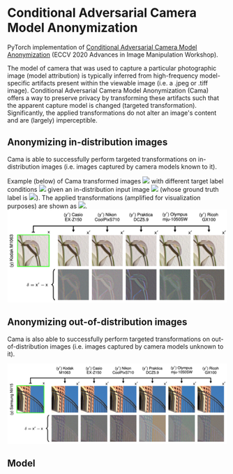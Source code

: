 # Conditional Adversarial Camera Model Anonymization

PyTorch implementation of [Conditional Adversarial Camera Model Anonymization](https://arxiv.org/abs/2002.07798) (ECCV 2020 Advances in Image Manipulation Workshop).

The model of camera that was used to capture a particular photographic image (model attribution) is typically inferred from high-frequency model-specific artifacts present within the viewable image (i.e. a .jpeg or .tiff image). Conditional Adversarial Camera Model Anonymization (Cama) offers a way to preserve privacy by transforming these artifacts such that the apparent capture model is changed (targeted transformation). Significantly, the applied transformations do not alter an image's content and are (largely) imperceptible.

## Anonymizing in-distribution images
Cama is able to successfully perform targeted transformations on in-distribution images (i.e. images captured by camera models known to it).

Example (below) of Cama transformed images <img src="https://render.githubusercontent.com/render/math?math=\large x^\prime"> with different target label conditions <img src="https://render.githubusercontent.com/render/math?math=\large y^\prime"> given an in-distribution input image <img src="https://render.githubusercontent.com/render/math?math=\large x"> (whose ground truth label is <img src="https://render.githubusercontent.com/render/math?math=\large y \neq y^\prime">). The applied transformations (amplified for visualization purposes) are shown as <img src="https://render.githubusercontent.com/render/math?math=\large \delta">.
![inDist-example](images/flower.png)



## Anonymizing out-of-distribution images
Cama is also able to successfully perform targeted transformations on out-of-distribution images (i.e. images captured by camera models unknown to it).

![outDist-example](images/building.png)

## Model
